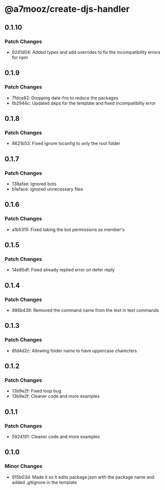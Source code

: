 # @a7mooz/create-djs-handler

## 0.1.10

### Patch Changes

-   9241d04: Added types and add overrides to fix the incompatibility errors for npm

## 0.1.9

### Patch Changes

-   7fdce82: Dropping date-fns to reduce the packages
-   fb2944c: Updated deps for the template and fixed incompatiblity error

## 0.1.8

### Patch Changes

-   8621b53: Fixed ignore tsconfig to only the root folder

## 0.1.7

### Patch Changes

-   138afae: Ignored bots
-   b1eface: ignored unnecessary files

## 0.1.6

### Patch Changes

-   a1b5315: Fixed taking the bot permissions as member's

## 0.1.5

### Patch Changes

-   14e85df: Fixed already replied error on defer reply

## 0.1.4

### Patch Changes

-   886b439: Removed the command name from the text in text commands

## 0.1.3

### Patch Changes

-   8fd4d2c: Allowing folder name to have uppercase charecters

## 0.1.2

### Patch Changes

-   13b9e2f: Fixed loop bug
-   13b9e2f: Cleaner code and more examples

## 0.1.1

### Patch Changes

-   5924191: Cleaner code and more examples

## 0.1.0

### Minor Changes

-   915b03d: Made it so it edits package.json with the package name and added .gitignore in the template
